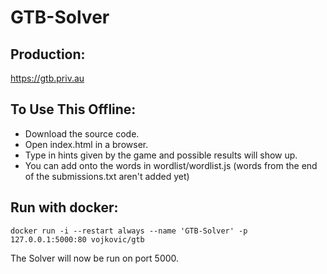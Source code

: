 # GTB-Solver
## Production:
https://gtb.priv.au

## To Use This Offline:
- Download the source code.
- Open index.html in a browser.
- Type in hints given by the game and possible results will show up.
- You can add onto the words in wordlist/wordlist.js (words from the end of the submissions.txt aren't added yet)

## Run with docker:
`docker run -i --restart always --name 'GTB-Solver' -p 127.0.0.1:5000:80 vojkovic/gtb`

The Solver will now be run on port 5000.
